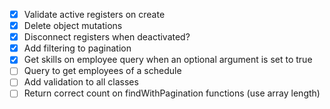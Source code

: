 - [x] Validate active registers on create
- [x] Delete object mutations
- [x] Disconnect registers when deactivated?
- [x] Add filtering to pagination
- [x] Get skills on employee query when an optional argument is set to true
- [ ] Query to get employees of a schedule
- [ ] Add validation to all classes
- [ ] Return correct count on findWithPagination functions (use array length)
